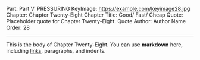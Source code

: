 Part: Part V: PRESSURING
KeyImage: https://example.com/keyimage28.jpg
Chapter: Chapter Twenty-Eight
Chapter Title: Good/ Fast/ Cheap
Quote: Placeholder quote for Chapter Twenty-Eight.
Quote Author: Author Name
Order: 28

---

This is the body of Chapter Twenty-Eight. You can use **markdown** here, including [links](#), paragraphs, and indents.
